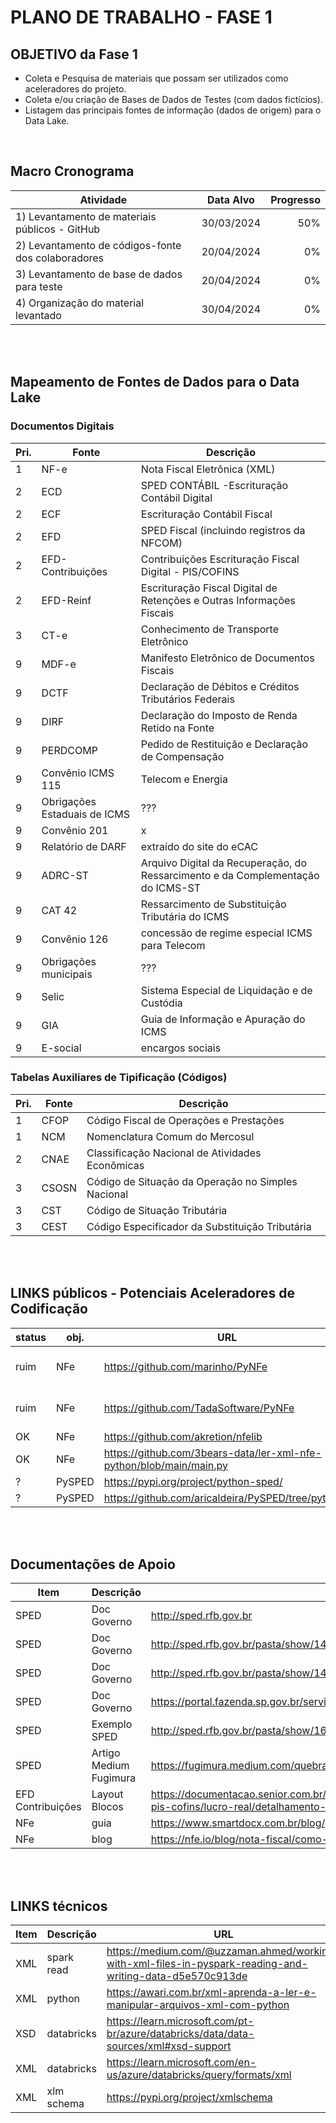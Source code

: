 # PLANO DE TRABALHO - FASE 1


## OBJETIVO da Fase 1

* Coleta e Pesquisa de materiais que possam ser utilizados como aceleradores do projeto.
* Coleta e/ou criação de Bases de Dados de Testes (com dados fictícios).
* Listagem das principais fontes de informação (dados de origem) para o Data Lake.

</br>

## Macro Cronograma

| Atividade | Data Alvo | Progresso |
| -- | -- | --: |
| 1) Levantamento de materiais públicos - GitHub | 30/03/2024 | 50% |
| 2) Levantamento de códigos-fonte dos colaboradores | 20/04/2024 | 0% |
| 3) Levantamento de base de dados para teste | 20/04/2024 | 0% |
| 4) Organização do material levantado | 30/04/2024 | 0% |

</br></br>

## Mapeamento de Fontes de Dados para o Data Lake

### Documentos Digitais

| Pri. | Fonte | Descrição |
| -- | -- | -- |
| 1 | NF-e	| Nota Fiscal Eletrônica (XML) |	
| 2 | ECD	| SPED CONTÁBIL -Escrituração Contábil Digital |
| 2 | ECF	| Escrituração Contábil Fiscal |
| 2 | EFD	| SPED Fiscal (incluindo registros da NFCOM) |
| 2 | EFD-Contribuições | Contribuições	Escrituração Fiscal Digital - PIS/COFINS |
| 2 | EFD-Reinf	| Escrituração Fiscal Digital de Retenções e Outras Informações Fiscais |
| 3 | CT-e	| Conhecimento de Transporte Eletrônico	 |
| 9 | MDF-e	| Manifesto Eletrônico de Documentos Fiscais |
| 9 | DCTF | Declaração de Débitos e Créditos Tributários Federais |
| 9 | DIRF | Declaração do Imposto de Renda Retido na Fonte |
| 9 | PERDCOMP | Pedido de Restituição e Declaração de Compensação |
| 9 | Convênio ICMS 115   |  Telecom e Energia |
| 9 | Obrigações Estaduais de ICMS  | ??? |
| 9 | Convênio 201  | x |
| 9 | Relatório de DARF  | extraído do site do eCAC  |
| 9 | ADRC-ST  | Arquivo Digital da Recuperação, do Ressarcimento e da Complementação do ICMS-ST |
| 9 | CAT 42  | Ressarcimento de Substituição Tributária do ICMS |
| 9 | Convênio 126  | concessão de regime especial ICMS para Telecom |
| 9 | Obrigações municipais  |  ??? |
| 9 | Selic  | Sistema Especial de Liquidação e de Custódia |
| 9 | GIA | Guia de Informação e Apuração do ICMS |
| 9 | E-social  | encargos sociais |


### Tabelas Auxiliares de Tipificação (Códigos)

| Pri. | Fonte | Descrição |
| -- | -- | -- |
| 1 | CFOP	| Código Fiscal de Operações e Prestações  |
| 1 | NCM	| Nomenclatura Comum do Mercosul  |
| 2 | CNAE	| Classificação Nacional de Atividades Econômicas |
| 3 | CSOSN | Código de Situação da Operação no Simples Nacional |
| 3 | CST | Código de Situação Tributária |
| 3 | CEST	| Código Especificador da Substituição Tributária |
 
</br></br>

## LINKS públicos - Potenciais Aceleradores de Codificação

| status | obj. | URL | observações |
| -- | -- | -- | -- |
| ruim | NFe | https://github.com/marinho/PyNFe | codigo pra criação da NFe |
| ruim |  NFe | https://github.com/TadaSoftware/PyNFe  | codigo pra criação da NFe |
| OK |  NFe | https://github.com/akretion/nfelib | parece util |
| OK |  NFe | https://github.com/3bears-data/ler-xml-nfe-python/blob/main/main.py | parece util - tem layout |
| ? |  PySPED	|https://pypi.org/project/python-sped/ | avaliar |
| ? |  PySPED	| https://github.com/aricaldeira/PySPED/tree/python3 | avaliar |


</br></br>
## Documentações de Apoio

| Item | Descrição | URL |
| -- | -- | -- |
| SPED | Doc Governo | http://sped.rfb.gov.br |
| SPED |	Doc Governo | http://sped.rfb.gov.br/pasta/show/1495 |
| SPED |	Doc Governo | 	http://sped.rfb.gov.br/pasta/show/1492 |
| SPED |	Doc Governo | 	https://portal.fazenda.sp.gov.br/servicos/sped/Paginas/Sobre.aspx |
| SPED |	Exemplo SPED	 | http://sped.rfb.gov.br/pasta/show/1606 |
| SPED | Artigo Medium Fugimura	| https://fugimura.medium.com/quebra-de-speds-com-python-79d9648b3772 |
| EFD Contribuições | Layout Blocos | https://documentacao.senior.com.br/goup/5.10.2/menu_controladoria/sped/contribuicoes-pis-cofins/lucro-real/detalhamento-registros.htm |
| NFe	| guia | https://www.smartdocx.com.br/blog/guia-nota-fiscal-eletronica |
| NFe	| blog | https://nfe.io/blog/nota-fiscal/como-conseguir-arquivo-xml-nota-fiscal |

</br></br>
## LINKS técnicos 

| Item | Descrição | URL |
| -- | -- | -- |
| XML | spark read | https://medium.com/@uzzaman.ahmed/working-with-xml-files-in-pyspark-reading-and-writing-data-d5e570c913de |
| XML | python | https://awari.com.br/xml-aprenda-a-ler-e-manipular-arquivos-xml-com-python |
| XSD | databricks | https://learn.microsoft.com/pt-br/azure/databricks/data/data-sources/xml#xsd-support |
| XML | databricks | https://learn.microsoft.com/en-us/azure/databricks/query/formats/xml |
| XML | xlm schema	| https://pypi.org/project/xmlschema |


</br></br></br></br>
